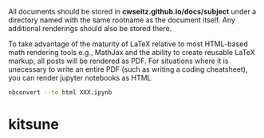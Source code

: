 All documents should be stored in **cwseitz.github.io/docs/subject** under
a directory named with the same rootname as the document itself.
Any additional renderings should also be stored there.

To take advantage of the maturity of LaTeX relative to
most HTML-based math rendering tools e.g., MathJax
and the ability to create reusable LaTeX markup,
all posts will be rendered as PDF. For situations where it is 
unecessary to write an entire PDF (such as writing a coding cheatsheet),
you can render jupyter notebooks as HTML

```bash
nbconvert --to html XXX.ipynb
```




# kitsune
